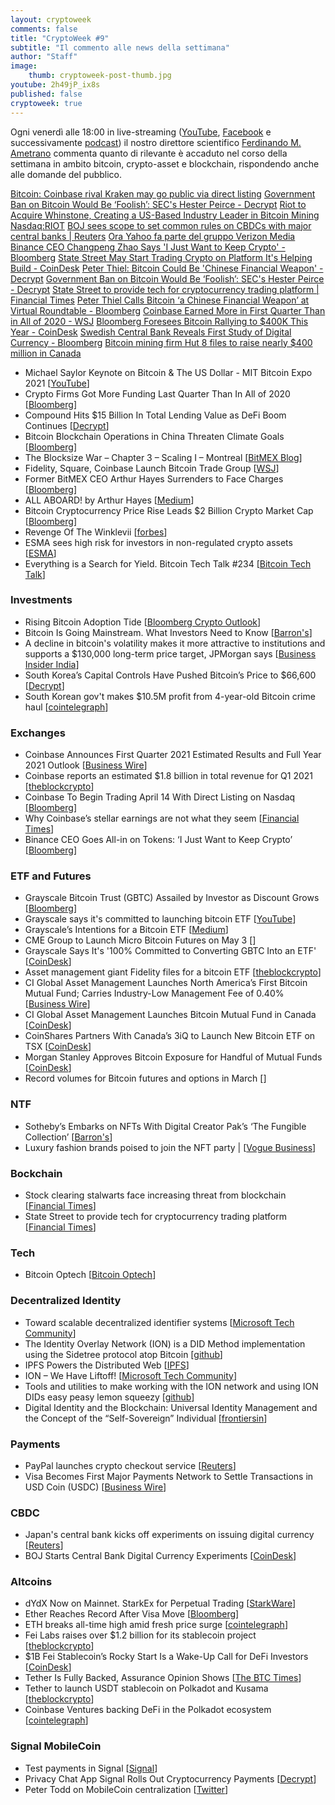 ```yaml
---
layout: cryptoweek
comments: false
title: "CryptoWeek #9"
subtitle: "Il commento alle news della settimana" 
author: "Staff"
image:
    thumb: cryptoweek-post-thumb.jpg
youtube: 2h49jP_ix8s
published: false
cryptoweek: true
---
```


Ogni venerdì alle 18:00 in live-streaming
([YouTube](https://www.youtube.com/watch?v=6SVoSmLxNhM&list=PLTLa2tRY91LI9MN6-_ai0J6jTRcY8znDc),
[Facebook](https://www.facebook.com/DigitalGoldInstitute) e successivamente
[podcast](https://www.buzzsprout.com/1686991))
il nostro direttore scientifico [Ferdinando M. Ametrano](https://www.ametrano.net)
commenta quanto di rilevante è accaduto nel corso della settimana
in ambito bitcoin, crypto-asset e blockchain,
rispondendo anche alle domande del pubblico.

<!--div id="buzzsprout-player-8173333"></div>
<script src="https://www.buzzsprout.com/1686991/8173333-cryptoweek-6-19-marzo-2021.js?container_id=buzzsprout-player-8173333&player=small" type="text/javascript" charset="utf-8"></script-->

[Bitcoin: Coinbase rival Kraken may go public via direct listing](https://www.cnbc.com/2021/04/08/bitcoin-coinbase-rival-kraken-may-go-public-via-direct-listing.html)
[Government Ban on Bitcoin Would Be ‘Foolish’: SEC's Hester Peirce - Decrypt](https://decrypt.co/65910/government-ban-bitcoin-foolish-sec-hester-peirce)
[Riot to Acquire Whinstone, Creating a US-Based Industry Leader in Bitcoin Mining Nasdaq:RIOT](http://www.globenewswire.com/news-release/2021/04/08/2206616/0/en/Riot-to-Acquire-Whinstone-Creating-a-US-Based-Industry-Leader-in-Bitcoin-Mining.html)
[BOJ sees scope to set common rules on CBDCs with major central banks | Reuters](https://www.reuters.com/article/cenbanks-digital-japan/boj-sees-scope-to-set-common-rules-on-cbdcs-with-major-central-banks-idUSL4N2M1265)
[Ora Yahoo fa parte del gruppo Verizon Media](https://consent.yahoo.com/v2/collectConsent?sessionId=3_cc-session_4aceeb2c-b86c-4f3c-9c7b-41aa4eea2558)
[Binance CEO Changpeng Zhao Says 'I Just Want to Keep Crypto' - Bloomberg](https://www.bloomberg.com/news/features/2021-04-07/binance-ceo-changpeng-zhao-says-i-just-want-to-keep-crypto)
[State Street May Start Trading Crypto on Platform It's Helping Build - CoinDesk](https://www.coindesk.com/state-street-aims-to-start-cryptocurrency-trading-in-middle-of-2021?utm_medium=email&_hsmi=120412325&_hsenc=p2ANqtz-8c_m1xS4zxUDevS_xcHg5V3i3s6aygW8EtX5zU7aJv9N4eO7MktCjCSGbod5isILWjO-PjEOWam9w4YLrA3od5vKKW-Qh4Dsam77RgcJfLHFfzMnk&utm_content=120412325&utm_source=hs_email)
[Peter Thiel: Bitcoin Could Be 'Chinese Financial Weapon' - Decrypt](https://decrypt.co/65845/peter-thiel-bitcoin-could-be-chinese-financial-weapon?utm_medium=email&_hsmi=120412325&_hsenc=p2ANqtz-9dOsVCNRejPNWKlgWYsQLEe4V7DjRZxLSPbyu7tHQ5r94oIaw7xqYzPbKNrXPS_6yk101uDTPhCmrqSojVYwrfcDafd0ZnDw049ZMKR2tBpKd-DyM&utm_content=120412325&utm_source=hs_email)
[Government Ban on Bitcoin Would Be ‘Foolish’: SEC's Hester Peirce - Decrypt](https://decrypt.co/65910/government-ban-bitcoin-foolish-sec-hester-peirce?utm_medium=email&_hsmi=120412325&_hsenc=p2ANqtz-9ULcZSxYZqirL9o6JTX6xIv14RrcCeL4ITahIzf5BKoKe7Ji9NvEG8UUSiNR2QxQfjAQ7UQZKY-E6zqYEdO2KcM2DMnd0MheX0GIxLT-m_tHVH1yU&utm_content=120412325&utm_source=hs_email)
[State Street to provide tech for cryptocurrency trading platform | Financial Times](https://www.ft.com/content/a4c19360-1bcf-4599-9ffe-b6a4d69f29fe)
[Peter Thiel Calls Bitcoin ‘a Chinese Financial Weapon’ at Virtual Roundtable - Bloomberg](https://www.bloomberg.com/news/articles/2021-04-07/peter-thiel-calls-bitcoin-a-chinese-financial-weapon-at-virtual-roundtable)
[Coinbase Earned More in First Quarter Than in All of 2020 - WSJ](https://www.wsj.com/articles/coinbase-earned-more-in-first-quarter-than-in-all-of-2020-11617745114)
[Bloomberg Foresees Bitcoin Rallying to $400K This Year - CoinDesk](https://www.coindesk.com/bloomberg-bitcoin-400k-prediction?utm_medium=email&_hsmi=120183355&_hsenc=p2ANqtz-_JaofM8Dxk8IHlNvtlj0J9B8I-2AVoHdL5x0gKbejUvzA1F-YJB5ACtfdTptTU7q38GrVwFvebyN8nbSGzTcXYUObB8cMS_bKaN2aNO_S5NYqeDrE&utm_content=120183355&utm_source=hs_email)
[Swedish Central Bank Reveals First Study of Digital Currency - Bloomberg](https://www.bloomberg.com/news/articles/2021-04-07/sweden-s-central-bank-reveals-first-study-of-digital-currency?srnd=cryptocurrencies&utm_medium=email&_hsmi=120183355&_hsenc=p2ANqtz-_ZMwZqj1lj0ddvFcHw7T9yLbtGmCI8hgc6Wvf65rZuEIPZfBLY6xVimaceJOUD_GmZ-CpREe4fvlRgcTt629Tx-P-9mDv66PgiUifc8vsZbhhUJ5U&utm_content=120183355&utm_source=hs_email)
[Bitcoin mining firm Hut 8 files to raise nearly $400 million in Canada](https://www.theblockcrypto.com/linked/101017/hut-8-bitcoin-mining-funding-filing?utm_medium=email&_hsmi=120183355&_hsenc=p2ANqtz--XhSh85sDbcDUpbqawJeTbqStqyZKV_ZF2SjtqU2tF6aO0XGKMN4gGEKyAfS8oMnmLgeIjMHKuXFPBnGLtBayXYhWo71fmaA-MeNsU2T1n1VrtVKU&utm_content=120183355&utm_source=hs_email)


- Michael Saylor Keynote on Bitcoin & The US Dollar - MIT Bitcoin Expo 2021 [[YouTube](https://www.youtube.com/watch?v=-s-A_TK8gNk)]
- Crypto Firms Got More Funding Last Quarter Than In All of 2020 [[Bloomberg](https://www.bloomberg.com/news/articles/2021-04-01/crypto-firms-got-more-funding-last-quarter-than-in-all-of-2020)]
- Compound Hits $15 Billion In Total Lending Value as DeFi Boom Continues [[Decrypt](https://decrypt.co/63912/compound-hits-15-billion-in-total-lending-value-as-defi-boom-continues)]
- Bitcoin Blockchain Operations in China Threaten Climate Goals [[Bloomberg](https://www.bloomberg.com/news/articles/2021-04-06/bitcoin-blockchain-operations-in-china-threaten-climate-goals)]
- The Blocksize War – Chapter 3 – Scaling I – Montreal [[BitMEX Blog](https://blog.bitmex.com/the-blocksize-war-chapter-3-scaling-i-montreal/)]
- Fidelity, Square, Coinbase Launch Bitcoin Trade Group [[WSJ](https://www.wsj.com/articles/fidelity-square-coinbase-launch-bitcoin-trade-group-11617710402)]
- Former BitMEX CEO Arthur Hayes Surrenders to Face Charges [[Bloomberg](https://www.bloomberg.com/news/articles/2021-04-06/former-bitmex-ceo-arthur-hayes-surrenders-to-face-u-s-charges)]
- ALL ABOARD! by Arthur Hayes [[Medium](https://cryptohayes.medium.com/all-aboard-4d50435190d6)]
- Bitcoin Cryptocurrency Price Rise Leads $2 Billion Crypto Market Cap [[Bloomberg](https://www.bloomberg.com/news/articles/2021-04-05/crypto-market-cap-doubles-past-2-trillion-after-two-month-surge)]
- Revenge Of The Winklevii [[forbes](https://www.forbes.com/sites/michaeldelcastillo/2021/04/05/revenge-of-the-winklevii-facebook-winklevoss-bitcoin-nft-billionaire-revenge)]
- ESMA sees high risk for investors in non-regulated crypto assets [[ESMA](https://www.esma.europa.eu/press-news/esma-news/esma-sees-high-risk-investors-in-non-regulated-crypto-assets)]
- Everything is a Search for Yield. Bitcoin Tech Talk #234 [[Bitcoin Tech Talk](https://jimmysong.substack.com/p/everything-is-a-search-for-yield)]

### Investments

- Rising Bitcoin Adoption Tide [[Bloomberg Crypto Outlook](https://assets.bbhub.io/promo/sites/12/1060725_Crypto-Apr2021Outlook.pdf)]
- Bitcoin Is Going Mainstream. What Investors Need to Know [[Barron's](https://www.barrons.com/articles/bitcoin-is-going-mainstream-what-investors-need-to-know-51617393392)]
- A decline in bitcoin's volatility makes it more attractive to institutions and supports a $130,000 long-term price target, JPMorgan says [[Business Insider India](https://www.businessinsider.in/stock-market/news/]a-decline-in-bitcoins-volatility-makes-it-more-attractive-to-institutions-and-supports-a-130000-long-term-price-target-jpmorgan-says/articleshow/81857588.cms)]
- South Korea’s Capital Controls Have Pushed Bitcoin’s Price to $66,600 [[Decrypt](https://decrypt.co/63948/south-koreas-capital-controls-have-pushed-bitcoins-price-to-66600)]
- South Korean gov't makes $10.5M profit from 4-year-old Bitcoin crime haul [[cointelegraph](https://cointelegraph.com/news/south-korean-gov-t-makes-10-5m-profit-from-4-year-old-bitcoin-crime-haul)]

### Exchanges

- Coinbase Announces First Quarter 2021 Estimated Results and Full Year 2021 Outlook [[Business Wire](https://www.businesswire.com/news/home/20210406006015/en/Coinbase-Announces-First-Quarter-2021-Estimated-Results-and-Full-Year-2021-Outlook)]
- Coinbase reports an estimated $1.8 billion in total revenue for Q1 2021 [[theblockcrypto](https://www.theblockcrypto.com/post/100680/coinbase-q1-results-april-direct-listing)]
- Coinbase To Begin Trading April 14 With Direct Listing on Nasdaq [[Bloomberg](https://www.bloomberg.com/news/articles/2021-04-01/coinbase-is-said-to-plan-its-direct-listing-in-two-weeks)]
- Why Coinbase’s stellar earnings are not what they seem [[Financial Times](https://on.ft.com/3fPyR1d)]
- Binance CEO Goes All-in on Tokens: ‘I Just Want to Keep Crypto’ [[Bloomberg](https://www.bloomberg.com/news/features/2021-04-07/binance-ceo-changpeng-zhao-says-i-just-want-to-keep-crypto)]

### ETF and Futures

- Grayscale Bitcoin Trust (GBTC) Assailed by Investor as Discount Grows [[Bloomberg](https://www.bloomberg.com/news/articles/2021-04-06/grayscale-bitcoin-trust-assailed-by-investor-as-discount-grows)]
- Grayscale says it's committed to launching bitcoin ETF [[YouTube](https://www.youtube.com/watch?v=HuyF_-L2Wpw)]
- Grayscale’s Intentions for a Bitcoin ETF [[Medium](https://grayscaleinvest.medium.com/grayscales-intentions-for-a-bitcoin-etf-b11e4faf4c05)]
- CME Group to Launch Micro Bitcoin Futures on May 3 [[](https://www.cmegroup.com/media-room/press-releases/2021/3/30/cme_group_to_launchmicrobitcoinfuturesonmay3.html)]
- Grayscale Says It's '100% Committed to Converting GBTC Into an ETF' [[CoinDesk](https://www.coindesk.com/grayscale-says-its-100-committed-to-converting-gbtc-into-an-etf)]
- Asset management giant Fidelity files for a bitcoin ETF [[theblockcrypto](https://www.theblockcrypto.com/linked/99279/fidelity-bitcoin-etf-filing)]
- CI Global Asset Management Launches North America’s First Bitcoin Mutual Fund; Carries Industry-Low Management Fee of 0.40% [[Business Wire](https://www.businesswire.com/news/home/20210405005330/en/)]
- CI Global Asset Management Launches Bitcoin Mutual Fund in Canada [[CoinDesk](https://www.coindesk.com/ci-global-asset-management-launches-bitcoin-mutual-fund-in-canada)]
- CoinShares Partners With Canada’s 3iQ to Launch New Bitcoin ETF on TSX [[CoinDesk](https://www.coindesk.com/coinshares-partners-with-canadas-3iq-to-launch-new-bitcoin-etf-on-tsx)]
- Morgan Stanley Approves Bitcoin Exposure for Handful of Mutual Funds [[CoinDesk](https://www.coindesk.com/morgan-stanley-approves-bitcoin-exposure-for-handful-of-mutual-funds)]
- Record volumes for Bitcoin futures and options in March [[](https://www.theblockcrypto.com/linked/100600/record-volumes-bitcoin-futures-options-march-2021)]

### NTF

- Sotheby’s Embarks on NFTs With Digital Creator Pak’s ‘The Fungible Collection’ [[Barron's](https://www.barrons.com/articles/sothebys-embarks-on-nfts-with-digital-creator-paks-the-fungible-collection-01617739344)]
- Luxury fashion brands poised to join the NFT party | [[Vogue Business](https://www.voguebusiness.com/technology/luxury-fashion-brands-poised-to-join-the-nft-party)]

### Bockchain

- Stock clearing stalwarts face increasing threat from blockchain [[Financial Times](https://on.ft.com/2PNyXvR)]
- State Street to provide tech for cryptocurrency trading platform [[Financial Times](https://on.ft.com/2Q1d8IV)]

### Tech

- Bitcoin Optech [[Bitcoin Optech](https://bitcoinops.org/en/newsletters/)]

### Decentralized Identity

- Toward scalable decentralized identifier systems [[Microsoft Tech Community](https://techcommunity.microsoft.com/t5/azure-active-directory-identity/toward-scalable-decentralized-identifier-systems/ba-p/560168)]
- The Identity Overlay Network (ION) is a DID Method implementation using the Sidetree protocol atop Bitcoin [[github](https://github.com/decentralized-identity/ion)]
- IPFS Powers the Distributed Web [[IPFS](https://ipfs.io/)]
- ION – We Have Liftoff! [[Microsoft Tech Community](https://techcommunity.microsoft.com/t5/identity-standards-blog/ion-we-have-liftoff/ba-p/1441555)]
- Tools and utilities to make working with the ION network and using ION DIDs easy peasy lemon squeezy [[github](https://github.com/decentralized-identity/ion-tools#ionjs)]
- Digital Identity and the Blockchain: Universal Identity Management and the Concept of the “Self-Sovereign” Individual [[frontiersin](https://www.frontiersin.org/articles/10.3389/fbloc.2020.00026/full)]

### Payments

- PayPal launches crypto checkout service [[Reuters](https://www.reuters.com/article/us-crypto-currency-paypal-exclusive-idUSKBN2BM10N)]
- Visa Becomes First Major Payments Network to Settle Transactions in USD Coin (USDC) [[Business Wire](https://www.businesswire.com/news/home/20210329005171/en/Visa-Becomes-First-Major-Payments-Network-to-Settle-Transactions-in-USD-Coin-USDC)]

### CBDC

- Japan's central bank kicks off experiments on issuing digital currency [[Reuters](https://www.reuters.com/article/us-japan-economy-cbdc-idUSKBN2BS0EG)]
- BOJ Starts Central Bank Digital Currency Experiments [[CoinDesk](https://www.coindesk.com/boj-starts-central-bank-digital-currency-experiments)]

### Altcoins

- dYdX Now on Mainnet. StarkEx for Perpetual Trading [[StarkWare](https://medium.com/starkware/dydx-now-on-mainnet-c21c84d8e342)]
- Ether Reaches Record After Visa Move [[Bloomberg](https://www.bloomberg.com/news/articles/2021-04-02/ether-rises-to-record-as-crypto-rally-broadens-beyond-bitcoin)]
- ETH breaks all-time high amid fresh price surge [[cointelegraph](https://cointelegraph.com/news/eth-breaks-all-time-high-amid-fresh-price-surge)]
- Fei Labs raises over $1.2 billion for its stablecoin project [[theblockcrypto](https://www.theblockcrypto.com/linked/100463/fei-labs-raises-over-1-2-billion-for-its-stablecoin-project)]
- $1B Fei Stablecoin’s Rocky Start Is a Wake-Up Call for DeFi Investors [[CoinDesk](https://www.coindesk.com/1b-fei-stablecoins-rocky-start-is-a-wake-up-call-for-defi-investors)]
- Tether Is Fully Backed, Assurance Opinion Shows [[The BTC Times](https://www.btctimes.com/news/tether-is-fully-backed-assurance-opinion-shows)]
- Tether to launch USDT stablecoin on Polkadot and Kusama [[theblockcrypto](https://www.theblockcrypto.com/post/100614/tether-usdt-stablecoin-polkadot-kusama)]
- Coinbase Ventures backing DeFi in the Polkadot ecosystem [[cointelegraph](https://cointelegraph.com/news/coinbase-ventures-backing-defi-in-the-polkadot-ecosystem)]

### Signal MobileCoin

- Test payments in Signal [[Signal](https://signal.org/blog/help-us-test-payments-in-signal/)]
- Privacy Chat App Signal Rolls Out Cryptocurrency Payments [[Decrypt](https://decrypt.co/64135/signal-mobilecoin-cryptocurrency-payments)]
- Peter Todd on MobileCoin centralization [[Twitter](https://twitter.com/peterktodd/status/1380029316969476098?s=20)]
